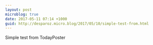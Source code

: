 ```yaml
---
layout: post
microblog: true
date: 2017-05-11 07:14 +1000
guid: http://desparoz.micro.blog/2017/05/10/simple-test-from.html
---
```

Simple test from TodayPoster
